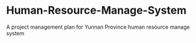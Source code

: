 # Human-Resource-Manage-System
A project management plan for Yunnan Province human resource manage system 
